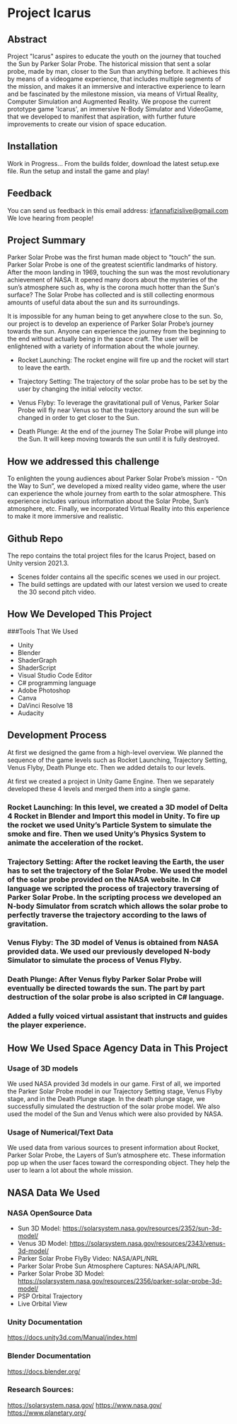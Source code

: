 # Project Icarus

## Abstract
Project "Icarus" aspires to educate the youth on the journey that touched the Sun by Parker Solar Probe. The historical mission that sent a solar probe, made by man, closer to the Sun than anything before. It achieves this by means of a videogame experience, that includes multiple segments of the mission, and makes it an immersive and interactive experience to learn and be fascinated by the milestone mission, via means of Virtual Reality, Computer Simulation and Augmented Reality. We propose the current prototype game 'Icarus', an immersive N-Body Simulator and VideoGame, that we developed to manifest that aspiration, with further future improvements to create our vision of space education.

## Installation
Work in Progress...
From the builds folder, download the latest setup.exe file. Run the setup and install the game and play!

## Feedback
You can send us feedback in this email address: irfannafizislive@gmail.com
We love hearing from people!

## Project Summary
Parker Solar Probe was the first human made object to “touch” the sun. Parker Solar Probe is one of the greatest scientific landmarks of history. After the moon landing in 1969, touching the sun was the most revolutionary achievement of NASA.  It opened many doors about the mysteries of the sun’s atmosphere such as, why is the corona much hotter than the Sun's surface? The Solar Probe has collected and is still collecting enormous amounts of useful data about the sun and its surroundings. 

It is impossible for any human being to get anywhere close to the sun. So, our project is to develop an experience of Parker Solar Probe’s journey towards the sun. Anyone can experience the journey from the beginning to the end without actually being in the space craft. The user will be enlightened with a variety of information about the whole journey.

- Rocket Launching:  The rocket engine will fire up and the rocket will start to leave the earth.

- Trajectory Setting: The trajectory of the solar probe has to be set by the user by changing the initial velocity vector.

- Venus Flyby: To leverage the gravitational pull of Venus, Parker Solar Probe will fly near Venus so that the trajectory around the sun will be changed in order to get closer to the Sun.

- Death Plunge: At the end of the journey The Solar Probe will plunge into the Sun. It will keep moving towards the sun until it is fully destroyed.

## How we addressed this challenge
To enlighten the young audiences about Parker Solar Probe’s mission - “On the Way to Sun”, we developed a mixed reality video game, where the user can experience the whole journey from earth to the solar atmosphere. This experience includes various information about the Solar Probe, Sun’s atmosphere, etc. Finally, we incorporated Virtual Reality into this experience to make it more immersive and realistic. 

## Github Repo
The repo contains the total project files for the Icarus Project, based on Unity version 2021.3.
- Scenes folder contains all the specific scenes we used in our project.
- The build settings are updated with our latest version we used to create the 30 second pitch video.
 
## How We Developed This Project
###Tools That We Used
- Unity
- Blender
- ShaderGraph
- ShaderScript
- Visual Studio Code Editor
- C# programming language
- Adobe Photoshop
- Canva
- DaVinci Resolve 18
- Audacity

## Development Process
At first we designed the game from a high-level overview. We planned the sequence of the game levels such as  Rocket Launching, Trajectory Setting, Venus Flyby, Death Plunge etc. Then we added details to our levels.

At first we created a project in Unity Game Engine. Then we separately developed these 4 levels and merged them into a single game.
### Rocket Launching: In this level, we created a 3D model of Delta 4 Rocket in Blender and Import this model in Unity. To fire up the rocket we used Unity’s Particle System to simulate the smoke and fire. Then we used Unity’s Physics System to animate the acceleration of the rocket.
### Trajectory Setting: After the rocket leaving the Earth, the user has to set the trajectory of the Solar Probe. We used the model of the solar probe provided on the NASA website. In C# language we scripted the process of trajectory traversing of Parker Solar Probe. In the scripting process we developed an N-body Simulator from scratch which allows the solar probe to perfectly traverse the trajectory according to the laws of gravitation.
### Venus Flyby: The 3D model of Venus is obtained from NASA provided data. We used our previously developed N-body Simulator to simulate the process of Venus Flyby.
### Death Plunge: After Venus flyby Parker Solar Probe will eventually be directed towards the sun. The part by part destruction of the solar probe is also scripted in C# language.
### Added a fully voiced virtual assistant that instructs and guides the player experience. 


## How We Used Space Agency Data in This Project
### Usage of 3D models
We used NASA provided 3d models in our game. First of all, we imported the Parker Solar Probe model in our Trajectory Setting stage, Venus Flyby stage, and in the Death Plunge stage. In the death plunge stage, we successfully simulated the destruction of the solar probe model. We also used the model of the Sun and Venus which were also provided by NASA.
### Usage of Numerical/Text Data
We used data from various sources to present information about Rocket, Parker Solar Probe, the Layers of Sun’s atmosphere etc. These information pop up when the user faces toward the corresponding object. They help the user to learn a lot about the whole mission. 

## NASA Data We Used
### NASA OpenSource Data
- Sun 3D Model: https://solarsystem.nasa.gov/resources/2352/sun-3d-model/
- Venus 3D Model: https://solarsystem.nasa.gov/resources/2343/venus-3d-model/
- Parker Solar Probe FlyBy Video: NASA/APL/NRL
- Parker Solar Probe Sun Atmosphere Captures: NASA/APL/NRL
- Parker Solar Probe 3D Model: https://solarsystem.nasa.gov/resources/2356/parker-solar-probe-3d-model/
- PSP Orbital Trajectory
- Live Orbital View
### Unity Documentation
https://docs.unity3d.com/Manual/index.html
### Blender Documentation
https://docs.blender.org/
### Research Sources:
https://solarsystem.nasa.gov/
https://www.nasa.gov/
https://www.planetary.org/ 


